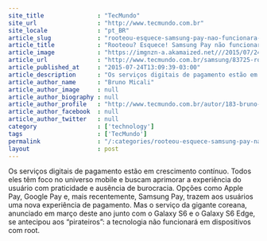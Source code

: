 ```yaml
---
site_title               : "TecMundo"
site_url                 : "http://www.tecmundo.com.br"
site_locale              : "pt_BR"
article_slug             : "rooteou-esquece-samsung-pay-nao-funcionara-em-dispositivos-rooteados"
article_title            : "Rooteou? Esquece! Samsung Pay não funcionará em dispositivos rooteados"
article_image            : "https://imgnzn-a.akamaized.net///2015/07/24/24130408080448-t1200x480.jpg"
article_url              : "http://www.tecmundo.com.br/samsung/83725-rooteou-esquece-samsung-pay-nao-funcionara-dispositivos-rooteados.htm"
article_published_at     : "2015-07-24T13:09:39-03:00"
article_description      : "Os serviços digitais de pagamento estão em crescimento contínuo. Todos eles têm foco no universo mobile e buscam aprimorar a experiência do usuário com praticidade e ausência de burocracia. Opções como Apple Pay, Google Pay e, mais recentemente, Samsung Pay, trazem aos usuários uma nova experiência de pagamento. Mas o serviço da gigante coreana, anunciado em março deste ano junto com o Galaxy S6 e o Galaxy S6 Edge, se antecipou aos “pirateiros”: a tecnologia não funcionará em dispositivos com root."
article_author_name      : "Bruno Micali"
article_author_image     : null
article_author_biography : null
article_author_profile   : "http://www.tecmundo.com.br/autor/183-bruno-micali/"
article_author_facebook  : null
article_author_twitter   : null
category                 : ['technology']
tags                     : ['TecMundo']
permalink                : "/:categories/rooteou-esquece-samsung-pay-nao-funcionara-em-dispositivos-rooteados/"
layout                   : post
---
```


Os serviços digitais de pagamento estão em crescimento contínuo. Todos eles têm foco no universo mobile e buscam aprimorar a experiência do usuário com praticidade e ausência de burocracia. Opções como Apple Pay, Google Pay e, mais recentemente, Samsung Pay, trazem aos usuários uma nova experiência de pagamento. Mas o serviço da gigante coreana, anunciado em março deste ano junto com o Galaxy S6 e o Galaxy S6 Edge, se antecipou aos “pirateiros”: a tecnologia não funcionará em dispositivos com root.
